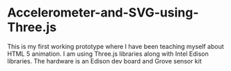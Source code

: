 # Accelerometer-and-SVG-using-Three.js
This is my first working prototype where I have been teaching myself about HTML 5 animation.  I am using Three.js libraries along with Intel Edison libraries.  The hardware is an Edison dev board and Grove sensor kit
